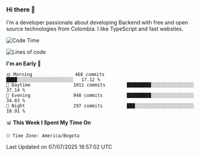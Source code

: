 ### Hi there 👋

I'm a developer passionate about developing Backend with free and open source technologies from Colombia. I like TypeScript and fast websites.

<!--START_SECTION:waka-->
![Code Time](http://img.shields.io/badge/Code%20Time-5%2C603%20hrs%2055%20mins-blue)

![Lines of code](https://img.shields.io/badge/From%20Hello%20World%20I%27ve%20Written-5.3%20million%20lines%20of%20code-blue)

**I'm an Early 🐤** 

```text
🌞 Morning                466 commits         ████░░░░░░░░░░░░░░░░░░░░░   17.12 % 
🌆 Daytime                1011 commits        █████████░░░░░░░░░░░░░░░░   37.14 % 
🌃 Evening                948 commits         █████████░░░░░░░░░░░░░░░░   34.83 % 
🌙 Night                  297 commits         ███░░░░░░░░░░░░░░░░░░░░░░   10.91 % 
```


📊 **This Week I Spent My Time On** 

```text
🕑︎ Time Zone: America/Bogota
```


 Last Updated on 07/07/2025 18:57:02 UTC
<!--END_SECTION:waka-->
